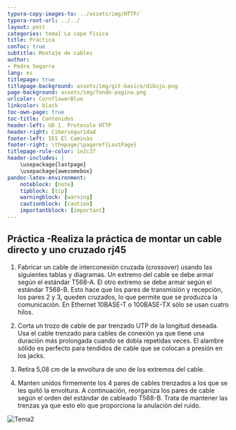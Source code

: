 ```yaml
---
typora-copy-images-to: ../assets/img/HTTP/
typora-root-url: ../../
layout: post
categories: tema1 La capa Física
title: Práctica 
conToc: true
subtitle: Montaje de cables
author:
- Pedro Segarra
lang: es
titlepage: true
titlepage-background: assets/img/git-basico/dibujo.png
page-background: assets/img/fondo-pagina.png
urlcolor: CornflowerBlue
linkcolor: black
toc-own-page: true
toc-title: Contenidos
header-left: UD 1. Protocolo HTTP
header-right: Ciberseguridad
footer-left: IES El Caminàs
footer-right: \thepage/\pageref{LastPage}
titlepage-rule-color: 1e2c37
header-includes: |
    \usepackage{lastpage} 
    \usepackage{awesomebox}
pandoc-latex-environment:
    noteblock: [note]
    tipblock: [tip]
    warningblock: [warning]
    cautionblock: [caution]
    importantblock: [important]
---
```


## Práctica -Realiza la práctica de montar un cable directo y uno cruzado rj45

1. Fabricar un cable de interconexión cruzada (crossover) usando las siguientes tablas y diagramas. Un extremo del cable se debe armar según el estándar T568-A. El otro extremo se debe armar según el estándar T568-B. Esto hace que los
pares de transmisión y recepción, los pares 2 y 3, queden cruzados, lo que permite que se produzca la comunicación. En Ethernet 10BASE-T o 100BASE-TX sólo se usan cuatro hilos.

2. Corta un trozo de cable de par trenzado UTP de la longitud deseada. Usa el cable trenzado para cables de conexión ya que tiene una duración más prolongada  cuando se dobla repetidas veces. El alambre sólido es perfecto para tendidos de cable
que se colocan a presión en los jacks. 

3. Retira 5,08 cm de la envoltura de uno de los extremos del cable. 
4. Manten unidos firmemente los 4 pares de cables trenzados a los que se les quitó la envoltura. A continuación, reorganiza los pares de cable según el orden del estándar de cableado T568-B. Trata de mantener las trenzas ya que esto elo que proporciona la anulación del ruido.

![Tema2](/PAX/assets/tema2_a.png)